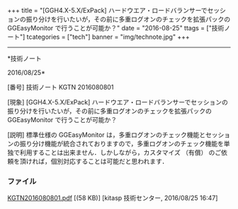 ﻿+++
title = "[GGH4.X-5.X/ExPack] ハードウエア・ロードバランサーでセッションの振り分けを行いたいが，その前に多重ログオンのチェックを拡張パックの GGEasyMonitor で行うことが可能か？"
date = "2016-08-25"
ttags = ["技術ノート"]
tcategories = ["tech"]
banner = "img/technote.jpg"
+++

-----------------------------------------------------------------------------------------------------------------------------

*技術ノート

2016/08/25*


[番号]
技術ノート KGTN 2016080801

[現象]
[GGH4.X-5.X/ExPack]
ハードウエア・ロードバランサーでセッションの振り分けを行いたいが，その前に多重ログオンのチェックを拡張パックの
GGEasyMonitor で行うことが可能か？

[説明]
標準仕様の GGEasyMonitor
は，多重ログオンのチェック機能とセッションの振り分け機能が統合されておりますので，多重ログオンのチェック機能を単独で利用することは出来ません．しかしながら，カスタマイズ
（有償） のご依頼を頂ければ，個別対応することは可能だと思われます．


### ファイル

 
 


[KGTN2016080801.pdf](http://techreport.kitasp.net/attachments/download/2931/KGTN2016080801.pdf)
 [(58 KB)] [kitasp 技術センター, 2016/08/25
16:47]


 


 

